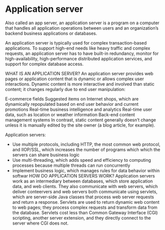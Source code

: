 # Application server
Also called an app server, an application server is a program on a computer  that handles all application operations between users and an organization’s backend business applications or databases.

An application server is typically used for complex transaction-based applications. To support high-end needs like heavy traffic and complex requests, an application server has to have built-in redundancy, monitor for high-availability, high-performance distributed application services, and support for complex database access. 

WHAT IS AN APPLICATION SERVER?
An application server provides web pages or application content that is dynamic or allows complex user interactions. Dynamic content is more interactive and involved than static content; it changes regularly due to end user manipulation:

E-commerce fields
Suggested items on Internet shops, which are dynamically repopulated based on end user behavior and current promotions
Real-time business intelligence and analytics
Real-time user data, such as location or weather information
Back-end content management systems
In contrast, static content generally doesn’t change unless it is manually edited by the site owner (a blog article, for example).

Application servers:
- Use multiple protocols, including HTTP, the most common web protocol, and IIOP/SSL, which increases the number of programs which which the servers can share business logic
- Use multi-threading, which adds speed and efficiency to computing processes because multiple threads can run concurrently
- Implement business logic, which manages rules for data behavior within softwar
HOW DO APPLICATION SERVERS WORK?
Application servers work as an intermediary between databases, which store application data, and web clients. They also communicate with web servers, which deliver conteervers and web servers both communicate using servlets, which are server-side Java classes that process web server requests and return a response. Servlets are used to return dynamic web content to web pages; they process complex requests and transform data from the database. Servlets cost less than Common Gateway Interface (CGI) scripting, another server extension, and they directly connect to the server where CGI does not.

